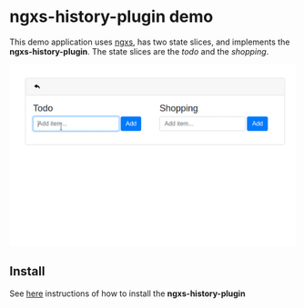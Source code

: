 # ngxs-history-plugin demo

This demo application uses [ngxs](https://www.ngxs.io/), has two state slices, and implements the **ngxs-history-plugin**.
The state slices are the _todo_ and the _shopping_.

![Demo](src/assets/demo.gif)

## Install

See [here](projects/ngxs-history-plugin/README.md) instructions of how to install the **ngxs-history-plugin**
